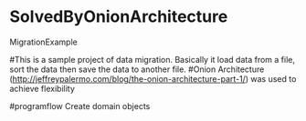 # SolvedByOnionArchitecture
MigrationExample


#This is a sample project of data migration. Basically it load data from a file, sort the data then save the data to another file.
#Onion Architecture (http://jeffreypalermo.com/blog/the-onion-architecture-part-1/) was used to achieve flexibility

#programflow
Create domain objects 


